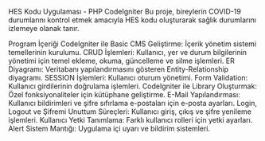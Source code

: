 HES Kodu Uygulaması - PHP CodeIgniter
Bu proje, bireylerin COVID-19 durumlarını kontrol etmek amacıyla HES kodu oluşturarak sağlık durumlarını izlemeye olanak tanır.

Program İçeriği
CodeIgniter ile Basic CMS Geliştirme: İçerik yönetim sistemi temellerinin kurulumu.
CRUD İşlemleri: Kullanıcı, yer ve durum bilgilerinin yönetimi için temel ekleme, okuma, güncelleme ve silme işlemleri.
ER Diyagramı: Veritabanı yapılandırmasını gösteren Entity-Relationship diyagramı.
SESSION İşlemleri: Kullanıcı oturum yönetimi.
Form Validation: Kullanıcı girdilerinin doğrulama işlemleri.
CodeIgniter ile Library Oluşturmak: Özel fonksiyonaliteler için kütüphane geliştirme.
E-Mail Yapılandırması: Kullanıcı bildirimleri ve şifre sıfırlama e-postaları için e-posta ayarları.
Login, Logout ve Şifremi Unuttum Süreçleri: Kullanıcı giriş, çıkış ve şifre yenileme işlemleri.
Kullanıcı Yetki Tanımlama: Farklı kullanıcı rolleri için yetki ayarları.
Alert Sistem Mantığı: Uygulama içi uyarı ve bildirim sistemleri.




